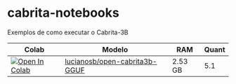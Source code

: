 # cabrita-notebooks
Exemplos de como executar o Cabrita-3B

| Colab | Modelo | RAM | Quant 
| --- | --- | --- | --- |
| [![Open In Colab](https://colab.research.google.com/assets/colab-badge.svg)](https://colab.research.google.com/github/lucianosb/cabrita-notebooks/blob/main/Open_Cabrita_llamacpp_5_1.ipynb) | [lucianosb/open-cabrita3b-GGUF](https://huggingface.co/lucianosb/open-cabrita3b-GGUF) | 2.53 GB | 5.1 |